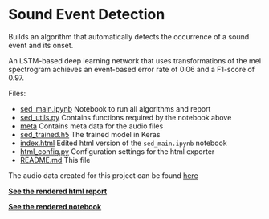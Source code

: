 <br>

# Sound Event Detection

Builds an algorithm that automatically detects the occurrence of a sound event
and its onset.

An LSTM-based deep learning network that uses transformations of the mel
spectrogram achieves an event-based error rate of 0.06 and a F1-score of 0.97.

Files:

- [sed_main.ipynb](sed_main.ipynb) Notebook to run all algorithms and report
- [sed_utils.py](sed_utils.py) Contains functions required by the notebook above
- [meta](meta) Contains meta data for the audio files
- [sed_trained.h5](sed_trained.h5) The trained model in Keras
- [index.html](index.html) Edited html version of the `sed_main.ipynb` notebook
- [html_config.py](html_config.py) Configuration settings for the html exporter
- [README.md](README.md) This file

The audio data created for this project can be found
[here](https://zenodo.org/record/3236975#.XPSRDdNKjgt)

[**See the rendered html report**](https://reyvaz.github.io/Sound-Event-Detection)

[**See the rendered notebook**](https://nbviewer.jupyter.org/github/reyvaz/Sound-Event-Detection/blob/master/sed_main.ipynb)



<br>
